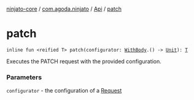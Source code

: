 [ninjato-core](../../index.md) / [com.agoda.ninjato](../index.md) / [Api](index.md) / [patch](./patch.md)

# patch

`inline fun <reified T> patch(configurator: `[`WithBody`](../../com.agoda.ninjato.http/-request/-configurator/-with-body/index.md)`.() -> `[`Unit`](https://kotlinlang.org/api/latest/jvm/stdlib/kotlin/-unit/index.html)`): `[`T`](patch.md#T)

Executes the PATCH request with the provided configuration.

### Parameters

`configurator` - the configuration of a [Request](../../com.agoda.ninjato.http/-request/index.md)